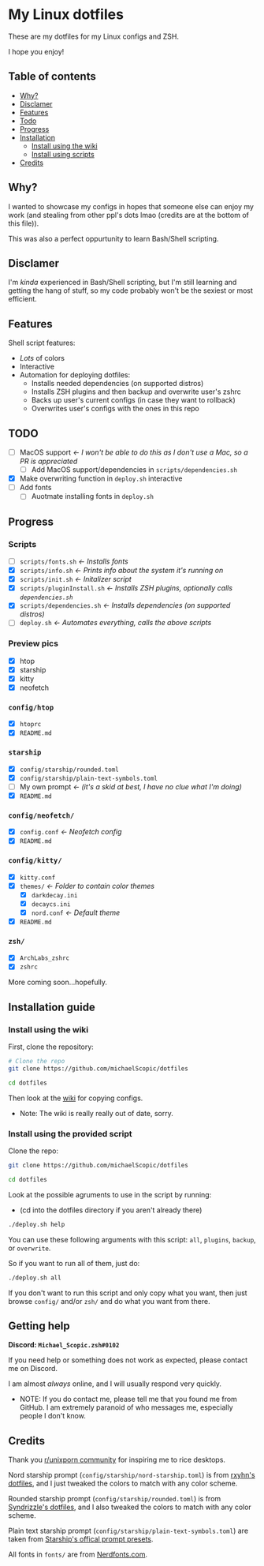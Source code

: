 # My Linux dotfiles

These are my dotfiles for my Linux configs and ZSH.

I hope you enjoy!

## Table of contents

- [Why?](https://github.com/michaelScopic/dotfiles#why)
- [Disclamer](https://github.com/michaelScopic/dotfiles#disclamer)
- [Features](https://github.com/michaelScopic/dotfiles#features)
- [Todo](https://github.com/michaelScopic/dotfiles#todo)
- [Progress](https://github.com/michaelScopic/dotfiles#progress)
- [Installation](https://github.com/michaelScopic/dotfiles#installation-guide)
  - [Install using the wiki](https://github.com/michaelScopic/dotfiles#install-using-the-wiki)
  - [Install using scripts](https://github.com/michaelScopic/dotfiles#install-using-the-provided-script)
- [Credits](https://github.com/michaelScopic/dotfiles#credits)

## Why?

I wanted to showcase my configs in hopes that someone else can enjoy my work (and stealing from other ppl's dots lmao (credits are at the bottom of this file)).

This was also a perfect oppurtunity to learn Bash/Shell scripting.

## Disclamer

I'm _kinda_ experienced in Bash/Shell scripting, but I'm still learning and getting the hang of stuff, so my code probably won't be the sexiest or most efficient.

## Features

Shell script features:

- _Lots_ of colors
- Interactive
- Automation for deploying dotfiles:
  - Installs needed dependencies (on supported distros)
  - Installs ZSH plugins and then backup and overwrite user's zshrc
  - Backs up user's current configs (in case they want to rollback)
  - Overwrites user's configs with the ones in this repo

## TODO

- [ ] MacOS support _<- I won't be able to do this as I don't use a Mac, so a PR is appreciated_
  - [ ] Add MacOS support/dependencies in `scripts/dependencies.sh`
- [x] Make overwriting function in `deploy.sh` interactive
- [ ] Add fonts
  - [ ] Auotmate installing fonts in `deploy.sh`

## Progress

### Scripts

- [ ] `scripts/fonts.sh` _<- Installs fonts_
- [x] `scripts/info.sh` _<- Prints info about the system it's running on_
- [x] `scripts/init.sh` _<- Initalizer script_
- [x] `scripts/pluginInstall.sh` _<- Installs ZSH plugins, optionally calls `dependencies.sh`_
- [x] `scripts/dependencies.sh` _<- Installs dependencies (on supported distros)_
- [ ] `deploy.sh` _<- Automates everything, calls the above scripts_

### Preview pics

- [x] htop
- [x] starship
- [x] kitty
- [x] neofetch

### `config/htop`

- [x] `htoprc`
- [x] `README.md`

### `starship`

- [x] `config/starship/rounded.toml`
- [x] `config/starship/plain-text-symbols.toml`
- [ ] My own prompt _<- (it's a skid at best, I have no clue what I'm doing)_
- [x] `README.md`

### `config/neofetch/`

- [x] `config.conf` _<- Neofetch config_
- [x] `README.md`

### `config/kitty/`

- [x] `kitty.conf`
- [x] `themes/` _<- Folder to contain color themes_
  - [x] `darkdecay.ini`
  - [x] `decaycs.ini`
  - [x] `nord.conf` _<- Default theme_
- [x] `README.md`

### `zsh/`

- [x] `ArchLabs_zshrc`
- [x] `zshrc`

More coming soon...hopefully.

## Installation guide

### Install using the wiki

First, clone the repository:

```sh
# Clone the repo
git clone https://github.com/michaelScopic/dotfiles

cd dotfiles
```

Then look at the [wiki](https://github.com/michaelScopic/dotfiles/wiki) for copying configs.

- Note: The wiki is really really out of date, sorry.

### Install using the provided script

Clone the repo:

```sh
git clone https://github.com/michaelScopic/dotfiles

cd dotfiles
```

Look at the possible agruments to use in the script by running:

- (cd into the dotfiles directory if you aren't already there)

```sh
./deploy.sh help
```

You can use these following arguments with this script: `all`, `plugins`, `backup`, or `overwrite`.

So if you want to run all of them, just do:

```sh
./deploy.sh all
```

If you don't want to run this script and only copy what you want, then just browse `config/` and/or `zsh/` and do what you want from there.

## Getting help

**Discord: `Michael_Scopic.zsh#0102`**

If you need help or something does not work as expected, please contact me on Discord.

I am almost _always_ online, and I will usually respond very quickly.

- NOTE: If you do contact me, please tell me that you found me from GitHub. I am extremely paranoid of who messages me, especially people I don't know.

## Credits

Thank you [r/unixporn community](https://reddit.com/r/unixporn) for inspiring me to rice desktops.

Nord starship prompt (`config/starship/nord-starship.toml`) is from [rxyhn's dotfiles](https://github.com/rxyhn/dotfiles), and I just tweaked the colors to match with any color scheme.

Rounded starship prompt (`config/starship/rounded.toml`) is from [Syndrizzle's dotfiles](https://github.com/Syndrizzle/hotfiles), and I also tweaked the colors to match with any color scheme.

Plain text starship prompt (`config/starship/plain-text-symbols.toml`) are taken from [Starship's offical prompt presets](https://starship.rs).

All fonts in `fonts/` are from [Nerdfonts.com](https://www.nerdfonts.com).



